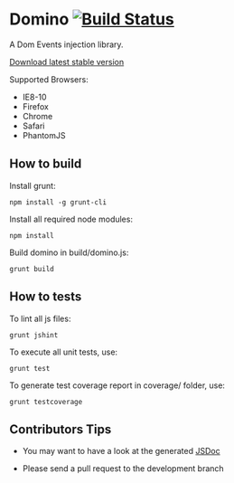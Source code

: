 Domino [![Build Status](https://travis-ci.org/yhwh/domino.png?branch=master)](https://travis-ci.org/yhwh/domino) 
======

A Dom Events injection library.

[Download latest stable version](http://yhwh.github.io/domino/domino.js)

Supported Browsers:

* IE8-10
* Firefox
* Chrome
* Safari
* PhantomJS

How to build
------------

Install grunt:

    npm install -g grunt-cli

Install all required node modules: 

    npm install

Build domino in build/domino.js:

    grunt build

How to tests
------------

To lint all js files:

    grunt jshint

To execute all unit tests, use:

    grunt test

To generate test coverage report in coverage/ folder, use:

    grunt testcoverage


Contributors Tips
-----------------

* You may want to have a look at the generated [JSDoc](http://yhwh.github.io/domino/docs)

* Please send a pull request to the development branch


